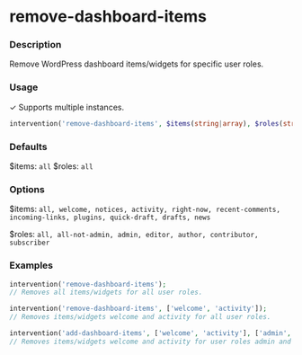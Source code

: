 # remove-dashboard-items

### Description
Remove WordPress dashboard items/widgets for specific user roles.

### Usage
&#10003; Supports multiple instances.
```php
intervention('remove-dashboard-items', $items(string|array), $roles(string|array));
```

### Defaults
$items: `all`
$roles: `all`

### Options
$items: `all, welcome, notices, activity, right-now, recent-comments, incoming-links, plugins, quick-draft, drafts, news`

$roles: `all, all-not-admin, admin, editor, author, contributor, subscriber`

### Examples
```php
intervention('remove-dashboard-items');
// Removes all items/widgets for all user roles.

intervention('remove-dashboard-items', ['welcome', 'activity']);
// Removes items/widgets welcome and activity for all user roles.

intervention('add-dashboard-items', ['welcome', 'activity'], ['admin', 'editor']);
// Removes items/widgets welcome and activity for user roles admin and editor.
```
